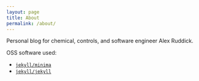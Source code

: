 ```yaml
---
layout: page
title: About
permalink: /about/
---
```


Personal blog for chemical, controls, and software engineer Alex Ruddick.

OSS software used:
- [`jekyll/minima`](https://github.com/jekyll/minima)
- [`jekyll/jekyll`](https://github.com/jekyll/jekyll)
